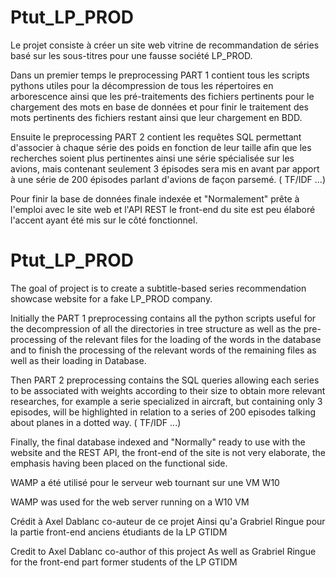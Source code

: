 # Ptut_LP_PROD

Le projet consiste à créer un site web vitrine de recommandation de séries basé sur les sous-titres pour une fausse société LP_PROD.

Dans un premier temps le preprocessing PART 1 contient tous les scripts pythons utiles pour la décompression de tous les répertoires en arborescence ainsi que les pré-traitements des fichiers pertinents pour le chargement des mots en base de données et pour finir le traitement des mots pertinents des fichiers restant ainsi que leur chargement en BDD.

Ensuite le preprocessing PART 2 contient les requêtes SQL permettant d'associer à chaque série des poids en fonction de leur taille afin que les recherches soient plus pertinentes ainsi une série spécialisée sur les avions, mais contenant seulement 3 épisodes sera mis en avant par apport à une série de 200 épisodes parlant d'avions de façon parsemé. ( TF/IDF ...)

Pour finir la base de données finale indexée et "Normalement" prête à l'emploi avec le site web et l'API REST le front-end du site est peu élaboré l'accent ayant été mis sur le côté fonctionnel.


# Ptut_LP_PROD

The goal of project is to create a subtitle-based series recommendation showcase website for a fake LP_PROD company.

Initially the PART 1 preprocessing contains all the python scripts useful for the decompression of all the directories in tree structure as well as the pre-processing of the relevant files for the loading of the words in the database and to finish the processing of the relevant words of the remaining files as well as their loading in Database.

Then PART 2 preprocessing contains the SQL queries allowing each series to be associated with weights according to their size to obtain more relevant researches, for example a serie specialized in aircraft, but containing only 3 episodes, will be highlighted in relation to a series of 200 episodes talking about planes in a dotted way. ( TF/IDF ...)

Finally, the final database indexed and "Normally" ready to use with the website and the REST API, the front-end of the site is not very elaborate, the emphasis having been placed on the functional side.



WAMP a été utilisé pour le serveur web tournant sur une VM W10

WAMP was used for the web server running on a W10 VM


Crédit à Axel Dablanc co-auteur de ce projet
Ainsi qu'a Grabriel Ringue pour la partie front-end
anciens étudiants de la LP GTIDM

Credit to Axel Dablanc co-author of this project
As well as Grabriel Ringue for the front-end part
former students of the LP GTIDM
